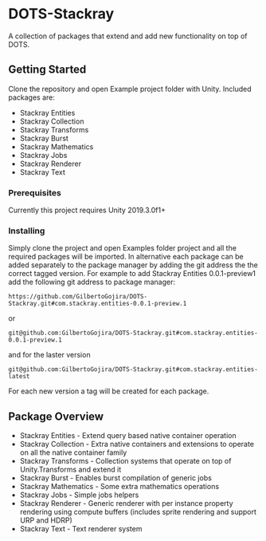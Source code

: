 # DOTS-Stackray
A collection of packages that extend and add new functionality on top of DOTS.

## Getting Started

Clone the repository and open Example project folder with Unity.
Included packages are:
  * Stackray Entities
  * Stackray Collection
  * Stackray Transforms
  * Stackray Burst
  * Stackray Mathematics
  * Stackray Jobs
  * Stackray Renderer
  * Stackray Text

### Prerequisites

Currently this project requires Unity 2019.3.0f1+

### Installing

Simply clone the project and open Examples folder project and all the required packages will be imported.
In alternative each package can be added separately to the package manager by adding the git address the the correct tagged version.
For example to add Stackray Entities 0.0.1-preview1 add the following git address to package manager:
````
https://github.com/GilbertoGojira/DOTS-Stackray.git#com.stackray.entities-0.0.1-preview.1
````
or
```
git@github.com:GilbertoGojira/DOTS-Stackray.git#com.stackray.entities-0.0.1-preview.1
````
and for the laster version
```
git@github.com:GilbertoGojira/DOTS-Stackray.git#com.stackray.entities-latest
````

For each new version a tag will be created for each package.

## Package Overview
  * Stackray Entities - Extend query based native container operation
  * Stackray Collection - Extra native containers and extensions to operate on all the native container family
  * Stackray Transforms - Collection systems that operate on top of Unity.Transforms and extend it
  * Stackray Burst - Enables burst compilation of generic jobs
  * Stackray Mathematics - Some extra mathematics operations
  * Stackray Jobs - Simple jobs helpers
  * Stackray Renderer - Generic renderer with per instance property rendering using compute buffers (includes sprite rendering and support URP and HDRP)
  * Stackray Text - Text renderer system

